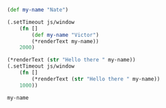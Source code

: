 ```clojure
(def my-name "Nate")

(.setTimeout js/window
	(fn []
		(def my-name "Victor")
		(*renderText my-name))
	2000)
```

```clojure
(*renderText (str "Hello there " my-name))
(.setTimeout js/window
	(fn []
		(*renderText (str "Hello there " my-name))
	1000))
```

```clojure
my-name
```